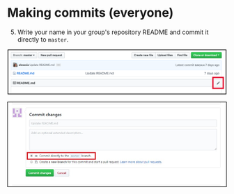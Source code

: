# Making commits (everyone)

5. Write your name in your group's repository README and commit it directly to `master`.


![Edit README](images/edit.png)

![Commit on master](images/commit.jpg)

